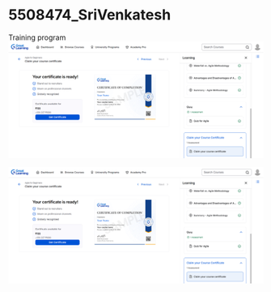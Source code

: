 # 5508474_SriVenkatesh
Training program
![Git Certificate](https://github.com/SriVenkatesh18/5508474_SriVenkatesh/raw/main/Agile%20certificate.png)


<img src="https://github.com/SriVenkatesh18/5508474_SriVenkatesh/raw/main/Agile%20certificate.png" alt="image">


